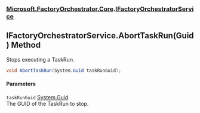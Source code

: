 ### [Microsoft.FactoryOrchestrator.Core](Microsoft_FactoryOrchestrator_Core.md 'Microsoft.FactoryOrchestrator.Core').[IFactoryOrchestratorService](IFactoryOrchestratorService.md 'Microsoft.FactoryOrchestrator.Core.IFactoryOrchestratorService')
## IFactoryOrchestratorService.AbortTaskRun(Guid) Method
Stops executing a TaskRun.  
```csharp
void AbortTaskRun(System.Guid taskRunGuid);
```
#### Parameters
<a name='Microsoft_FactoryOrchestrator_Core_IFactoryOrchestratorService_AbortTaskRun(System_Guid)_taskRunGuid'></a>
`taskRunGuid` [System.Guid](https://docs.microsoft.com/en-us/dotnet/api/System.Guid 'System.Guid')  
The GUID of the TaskRun to stop.
  

